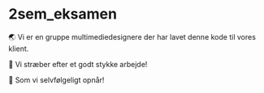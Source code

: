 # 2sem_eksamen
🌏 Vi er en gruppe multimediedesignere der har lavet denne kode til vores klient.

🌟 Vi stræber efter et godt stykke arbejde!

🎉 Som vi selvfølgeligt opnår!
